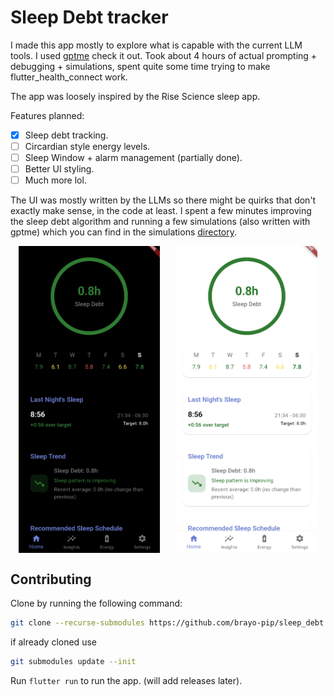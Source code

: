 # Sleep Debt tracker

I made this app mostly to explore what is capable with the current LLM tools. I used [gptme](https://github.com/ErikBjare/gptme) check it out. Took about 4 hours of actual prompting + debugging + simulations, spent quite some time trying to make flutter_health_connect work.

The app was loosely inspired by the Rise Science sleep app.

Features planned:

- [x] Sleep debt tracking.
- [ ] Circardian style energy levels.
- [ ] Sleep Window + alarm management (partially done).
- [ ] Better UI styling.
- [ ] Much more lol.

The UI was mostly written by the LLMs so there might be quirks that don't exactly make sense, in the code at least. I spent a few minutes improving the sleep debt algorithm and running a few simulations (also written with gptme) which you can find in the simulations [directory](./simulations).

<div style="display: flex; justify-content: space-around;">
    <img src="images/dark_mode.jpg" alt="dark mode" style="width: 45%;">
    <img src="images/light_mode.jpg" alt="light mode" style="width: 45%;">
</div>

## Contributing

Clone by running the following command:

```bash
git clone --recurse-submodules https://github.com/brayo-pip/sleep_debt
```

if already cloned use

```bash
git submodules update --init 
```

Run `flutter run` to run the app. (will add releases later).
